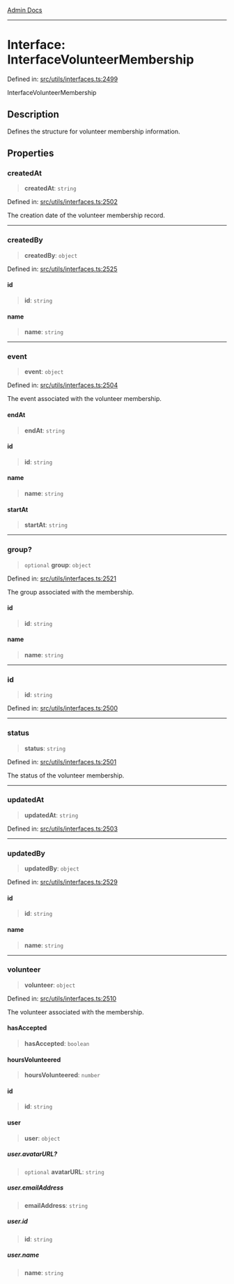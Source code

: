 [Admin Docs](/)

***

# Interface: InterfaceVolunteerMembership

Defined in: [src/utils/interfaces.ts:2499](https://github.com/PalisadoesFoundation/talawa-admin/blob/main/src/utils/interfaces.ts#L2499)

InterfaceVolunteerMembership

## Description

Defines the structure for volunteer membership information.

## Properties

### createdAt

> **createdAt**: `string`

Defined in: [src/utils/interfaces.ts:2502](https://github.com/PalisadoesFoundation/talawa-admin/blob/main/src/utils/interfaces.ts#L2502)

The creation date of the volunteer membership record.

***

### createdBy

> **createdBy**: `object`

Defined in: [src/utils/interfaces.ts:2525](https://github.com/PalisadoesFoundation/talawa-admin/blob/main/src/utils/interfaces.ts#L2525)

#### id

> **id**: `string`

#### name

> **name**: `string`

***

### event

> **event**: `object`

Defined in: [src/utils/interfaces.ts:2504](https://github.com/PalisadoesFoundation/talawa-admin/blob/main/src/utils/interfaces.ts#L2504)

The event associated with the volunteer membership.

#### endAt

> **endAt**: `string`

#### id

> **id**: `string`

#### name

> **name**: `string`

#### startAt

> **startAt**: `string`

***

### group?

> `optional` **group**: `object`

Defined in: [src/utils/interfaces.ts:2521](https://github.com/PalisadoesFoundation/talawa-admin/blob/main/src/utils/interfaces.ts#L2521)

The group associated with the membership.

#### id

> **id**: `string`

#### name

> **name**: `string`

***

### id

> **id**: `string`

Defined in: [src/utils/interfaces.ts:2500](https://github.com/PalisadoesFoundation/talawa-admin/blob/main/src/utils/interfaces.ts#L2500)

***

### status

> **status**: `string`

Defined in: [src/utils/interfaces.ts:2501](https://github.com/PalisadoesFoundation/talawa-admin/blob/main/src/utils/interfaces.ts#L2501)

The status of the volunteer membership.

***

### updatedAt

> **updatedAt**: `string`

Defined in: [src/utils/interfaces.ts:2503](https://github.com/PalisadoesFoundation/talawa-admin/blob/main/src/utils/interfaces.ts#L2503)

***

### updatedBy

> **updatedBy**: `object`

Defined in: [src/utils/interfaces.ts:2529](https://github.com/PalisadoesFoundation/talawa-admin/blob/main/src/utils/interfaces.ts#L2529)

#### id

> **id**: `string`

#### name

> **name**: `string`

***

### volunteer

> **volunteer**: `object`

Defined in: [src/utils/interfaces.ts:2510](https://github.com/PalisadoesFoundation/talawa-admin/blob/main/src/utils/interfaces.ts#L2510)

The volunteer associated with the membership.

#### hasAccepted

> **hasAccepted**: `boolean`

#### hoursVolunteered

> **hoursVolunteered**: `number`

#### id

> **id**: `string`

#### user

> **user**: `object`

##### user.avatarURL?

> `optional` **avatarURL**: `string`

##### user.emailAddress

> **emailAddress**: `string`

##### user.id

> **id**: `string`

##### user.name

> **name**: `string`
